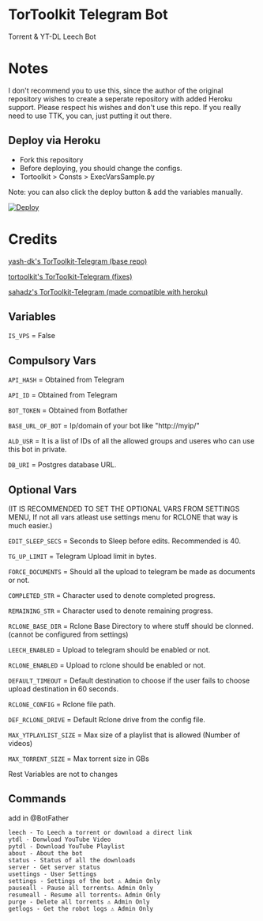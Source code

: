 # TorToolkit Telegram Bot
Torrent & YT-DL Leech Bot

# Notes

I don't recommend you to use this, since the author of the original repository wishes to create a seperate repository with added Heroku support. Please respect his wishes and don't use this repo. If you really need to use TTK, you can, just putting it out there.
 
## Deploy via Heroku
- Fork this repository
- Before deploying, you should change the configs. 
- Tortoolkit > Consts > ExecVarsSample.py

Note: you can also click the deploy button & add the variables manually.

[![Deploy](https://www.herokucdn.com/deploy/button.svg)](https://heroku.com/deploy)

# Credits
[yash-dk's TorToolkit-Telegram (base repo)](https://github.com/yash-dk/TorToolkit-Telegram)

[tortoolkit's TorToolkit-Telegram (fixes)](https://github.com/tortoolkit/TorToolkit-Telegram)

[sahadz's TorToolkit-Telegram (made compatible with heroku)](https://github.com/sahadz/TorToolkit-Telegram)

## Variables
`IS_VPS` = False
## Compulsory Vars

`API_HASH` = Obtained from Telegram 

`API_ID` = Obtained from Telegram

`BOT_TOKEN` = Obtained from Botfather

`BASE_URL_OF_BOT` = Ip/domain of your bot like "http://myip/"

`ALD_USR` = It is a list of IDs of all the allowed groups and useres who can use this bot in private.

`DB_URI` = Postgres database URL.
## Optional Vars
(IT IS RECOMMENDED TO SET THE OPTIONAL VARS FROM SETTINGS MENU, If not all vars atleast use settings menu for RCLONE that way is much easier.)

`EDIT_SLEEP_SECS` = Seconds to Sleep before edits. Recommended is 40.

`TG_UP_LIMIT` = Telegram Upload limit in bytes.

`FORCE_DOCUMENTS` = Should all the upload to telegram be made as documents or not.

`COMPLETED_STR` = Character used to denote completed progress. 

`REMAINING_STR` = Character used to denote remaining progress.

`RCLONE_BASE_DIR` = Rclone Base Directory to where stuff should be clonned. (cannot be configured from settings)

`LEECH_ENABLED` = Upload to telegram should be enabled or not.

`RCLONE_ENABLED` = Upload to rclone should be enabled or not.

`DEFAULT_TIMEOUT` = Default destination to choose if the user fails to choose upload destination in 60 seconds.

`RCLONE_CONFIG` = Rclone file path.

`DEF_RCLONE_DRIVE` = Default Rclone drive from the config file.

`MAX_YTPLAYLIST_SIZE` = Max size of a playlist that is allowed (Number of videos)

`MAX_TORRENT_SIZE` = Max torrent size in GBs

Rest Variables are not to changes 
## Commands
add in @BotFather

    leech - To Leech a torrent or download a direct link
    ytdl - Donwload YouTube Video
    pytdl - Download YouTube Playlist
    about - About the bot
    status - Status of all the downloads
    server - Get server status
    usettings - User Settings
    settings - Settings of the bot ⚠️ Admin Only
    pauseall - Pause all torrents⚠️ Admin Only
    resumeall - Resume all torrents⚠️ Admin Only
    purge - Delete all torrents ⚠️ Admin Only
    getlogs - Get the robot logs ⚠️ Admin Only
